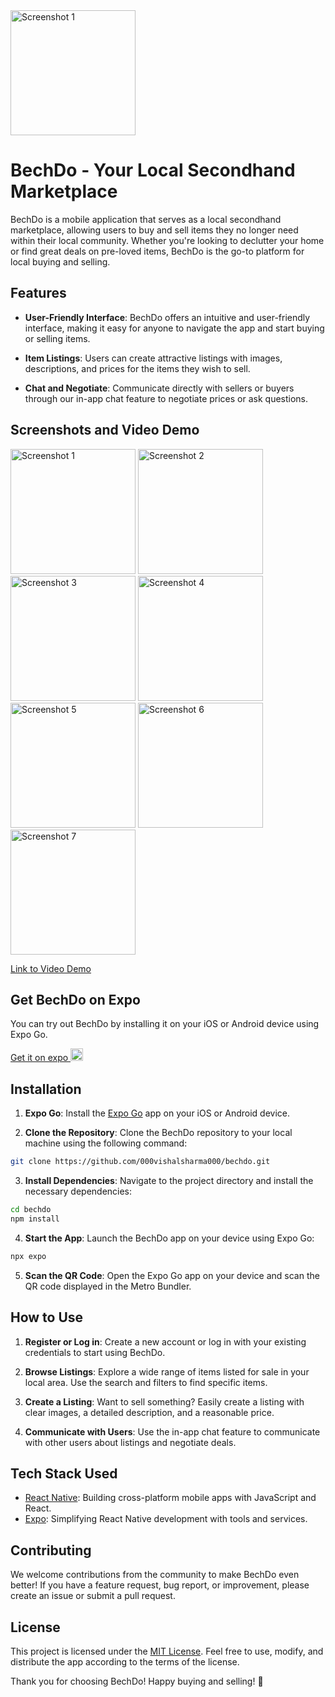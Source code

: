 <img src="https://github.com/000vishalsharma000/beginner_python_assignments/assets/132067848/88906280-b84f-435f-a0d0-758b110cd189" alt="Screenshot 1" width="200"  />

# BechDo - Your Local Secondhand Marketplace

BechDo is a mobile application that serves as a local secondhand marketplace, allowing users to buy and sell items they no longer need within their local community. Whether you're looking to declutter your home or find great deals on pre-loved items, BechDo is the go-to platform for local buying and selling.

## Features

- **User-Friendly Interface**: BechDo offers an intuitive and user-friendly interface, making it easy for anyone to navigate the app and start buying or selling items.

- **Item Listings**: Users can create attractive listings with images, descriptions, and prices for the items they wish to sell.

- **Chat and Negotiate**: Communicate directly with sellers or buyers through our in-app chat feature to negotiate prices or ask questions.

## Screenshots and Video Demo

<div>
  <img src="https://github.com/000vishalsharma000/beginner_python_assignments/assets/132067848/cef01623-39fd-45ef-a735-fdb42c6dab65" alt="Screenshot 1" width="200" />
  <img src="https://github.com/000vishalsharma000/beginner_python_assignments/assets/132067848/f6a2fdae-60d6-4e7b-ada6-6fea4b2eb115" alt="Screenshot 2" width="200" />
  <img src="https://github.com/000vishalsharma000/beginner_python_assignments/assets/132067848/fc7e1950-0d2e-45da-8b8f-59e97a3bfc47" alt="Screenshot 3" width="200" />
  <img src="https://github.com/000vishalsharma000/beginner_python_assignments/assets/132067848/340591f1-1d7e-4595-8d64-e41bc40657ff" alt="Screenshot 4" width="200" />
  <img src="https://github.com/000vishalsharma000/beginner_python_assignments/assets/132067848/12c8f03c-139e-40c7-a462-4613f9dfb789" alt="Screenshot 5" width="200" />
  <img src="https://github.com/000vishalsharma000/beginner_python_assignments/assets/132067848/b097effd-adca-4a56-934d-09e8c6c79ebf" alt="Screenshot 6" width="200" />
  <img src="https://github.com/000vishalsharma000/beginner_python_assignments/assets/132067848/4f8b68d4-f019-410f-a695-2e00a3165ebd" alt="Screenshot 7" width="200" />
</div>

[Link to Video Demo](https://drive.google.com/file/d/1_n87H049WorQUn79_-nMiqUsiH7y-U6C/view?usp=sharing)

## Get BechDo on Expo

You can try out BechDo by installing it on your iOS or Android device using Expo Go.

[Get it on expo <img src="https://github.com/000vishalsharma000/beginner_python_assignments/assets/132067848/88906280-b84f-435f-a0d0-758b110cd189" alt="Screenshot 1" width="20"  />  ](https://expo.dev/@vishalsharma0000/bechDo?serviceType=classic&distribution=expo-go&release-channel=staging)

## Installation

1. **Expo Go**: Install the [Expo Go](https://expo.dev/client) app on your iOS or Android device.

2. **Clone the Repository**: Clone the BechDo repository to your local machine using the following command:

```bash
git clone https://github.com/000vishalsharma000/bechdo.git
```

3. **Install Dependencies**: Navigate to the project directory and install the necessary dependencies:

```bash
cd bechdo
npm install
```

4. **Start the App**: Launch the BechDo app on your device using Expo Go:

```bash
npx expo
```

5. **Scan the QR Code**: Open the Expo Go app on your device and scan the QR code displayed in the Metro Bundler.

## How to Use

1. **Register or Log in**: Create a new account or log in with your existing credentials to start using BechDo.

2. **Browse Listings**: Explore a wide range of items listed for sale in your local area. Use the search and filters to find specific items.

3. **Create a Listing**: Want to sell something? Easily create a listing with clear images, a detailed description, and a reasonable price.

4. **Communicate with Users**: Use the in-app chat feature to communicate with other users about listings and negotiate deals.

## Tech Stack Used

- [React Native](https://reactnative.dev/): Building cross-platform mobile apps with JavaScript and React.
- [Expo](https://expo.dev/): Simplifying React Native development with tools and services.

## Contributing

We welcome contributions from the community to make BechDo even better! If you have a feature request, bug report, or improvement, please create an issue or submit a pull request.

## License

This project is licensed under the [MIT License](link_to_license). Feel free to use, modify, and distribute the app according to the terms of the license.

Thank you for choosing BechDo! Happy buying and selling! 🎉

